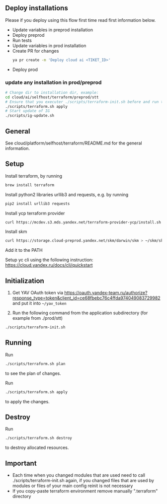 ## Deploy installations
Please if you deploy using this flow first time read first information below.

* Update variables in preprod installation
* Deploy preprod
* Run tests
* Update variables in prod installation
* Create PR for changes
    ```bash
    ya pr create -m 'Deploy cloud ai <TIKET_ID>'
    ```
* Deploy prod

### update any installation in prod/preprod
```bash
# Change dir to installation dir, example:
cd cloud/ai/selfhost/terraform/preprod/stt
# Ensure that you executer ./scripts/terraform-init.sh before and run terraform apply
./scripts/terraform.sh apply
# Start update of IG
./scripts/ig-update.sh
```

## General
See cloud/platform/selfhost/terraform/README.md for the general information.

## Setup

Install terraform, by running
```bash
brew install terraform
```

Install python2 libraries urllib3 and requests, e.g. by running
```bash
pip2 install urllib3 requests
```

Install ycp terraform provider
```bash
curl https://mcdev.s3.mds.yandex.net/terraform-provider-ycp/install.sh | bash
```

Install skm
```bash
curl https://storage.cloud-preprod.yandex.net/skm/darwin/skm > ~/skm/skm
```
Add it to the PATH

Setup yc cli using the following instruction: https://cloud.yandex.ru/docs/cli/quickstart

## Initialization

1. Get YAV OAuth token via https://oauth.yandex-team.ru/authorize?response_type=token&client_id=ce68fbebc76c4ffda974049083729982 and put it into `~/yav_token`

2. Run the following command from the application subdirectory (for example from ./prod/stt)
```bash
./scripts/terraform-init.sh
```

## Running

Run
```bash
./scripts/terraform.sh plan
```
to see the plan of changes.

Run
```bash
./scripts/terraform.sh apply
```
to apply the changes.

## Destroy

Run
```bash
./scripts/terraform.sh destroy
```
to destroy allocated resources.

## Important

- Each time when you changed modules that are used need to call ./scripts/terraform-init.sh again, if you changed files that are used by modules or files of your main config reinit is not necessary
- If you copy-paste terraform environment remove manually ".terraform" directory
